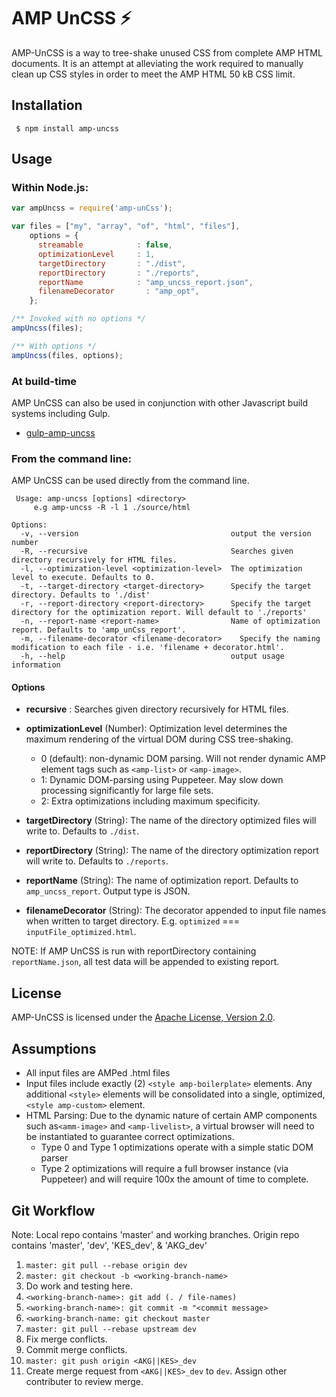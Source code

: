 # AMP UnCSS ⚡

AMP-UnCSS is a way to tree-shake unused CSS from complete AMP HTML documents. It is an attempt at 
alleviating the work required to manually clean up CSS styles in order to meet the AMP HTML 50 kB CSS limit.


## Installation
     $ npm install amp-uncss
## Usage

### Within Node.js:

```js
var ampUncss = require('amp-unCss');

var files = ["my", "array", "of", "html", "files"],
    options = {
      streamable            : false,
      optimizationLevel     : 1,
      targetDirectory       : "./dist", 
      reportDirectory       : "./reports",
      reportName            : "amp_uncss_report.json",
      filenameDecorator       : "amp_opt",      
    };

/** Invoked with no options */
ampUncss(files);

/** With options */
ampUncss(files, options);
```

### At build-time
AMP UnCSS can also be used in conjunction with other Javascript build systems including Gulp.
* [gulp-amp-uncss](index.html)

### From the command line:

AMP UnCSS can be used directly from the command line.

``` 
 Usage: amp-uncss [options] <directory>
     e.g amp-uncss -R -l 1 ./source/html
 
Options:
  -v, --version                                  output the version number
  -R, --recursive                                Searches given directory recursively for HTML files.
  -l, --optimization-level <optimization-level>  The optimization level to execute. Defaults to 0.
  -t, --target-directory <target-directory>      Specify the target directory. Defaults to './dist'
  -r, --report-directory <report-directory>      Specify the target directory for the optimization report. Will default to './reports'
  -n, --report-name <report-name>                Name of optimization report. Defaults to 'amp_unCss_report'.
  -m, --filename-decorator <filename-decorator>    Specify the naming modification to each file - i.e. 'filename + decorator.html'.
  -h, --help                                     output usage information
```

#### Options

* __recursive__ : Searches given directory recursively for HTML files.

* __optimizationLevel__ (Number): Optimization level determines the maximum rendering of the virtual DOM during CSS tree-shaking.
  * 0 (default): non-dynamic DOM parsing. Will not render dynamic AMP element tags such as `<amp-list>` or `<amp-image>`.
  * 1: Dynamic DOM-parsing using Puppeteer. May slow down processing significantly for large file sets.
  * 2: Extra optimizations including maximum specificity.

* __targetDirectory__ (String): The name of the directory optimized files will write to. Defaults to `./dist`.

* __reportDirectory__ (String): The name of the directory optimization report will write to. Defaults to `./reports`.

* __reportName__ (String): The name of optimization report. Defaults to `amp_uncss_report`. Output type is JSON. 

* __filenameDecorator__ (String): The decorator appended to input file names when written to target directory. E.g. `optimized` === `inputFile_optimized.html`.
 
 NOTE: If AMP UnCSS is run with reportDirectory containing `reportName.json`, all test data will be appended to existing report.  

## License

AMP-UnCSS is licensed under the [Apache License, Version 2.0](LICENSE).

## Assumptions

- All input files are AMPed .html files
- Input files include exactly (2) `<style amp-boilerplate>` elements. Any additional `<style>` 
  elements will be consolidated into a single, optimized, `<style amp-custom>` element. 
- HTML Parsing: Due to the dynamic nature of certain AMP components such as`<amm-image>` and 
`<amp-livelist>`, a virtual browser will need to be instantiated to guarantee correct optimizations.
  - Type 0 and Type 1 optimizations operate with a simple static DOM parser
  - Type 2 optimizations will require a full browser instance (via Puppeteer) and will require 100x 
  the amount of time to complete.

## Git Workflow

Note: Local repo contains 'master' and working branches. Origin repo contains 'master', 'dev', 'KES_dev', & 'AKG_dev'

1. ``master: git pull --rebase origin dev``
2. ``master: git checkout -b <working-branch-name>``
3. Do work and testing here.
4. ``<working-branch-name>: git add (. / file-names)``
5. ``<working-branch-name>: git commit -m "<commit message>``
6. ``<working-branch-name: git checkout master``
7. ``master: git pull --rebase upstream dev``
8. Fix merge conflicts.
9. Commit merge conflicts.
10. ``master: git push origin <AKG||KES>_dev``
11. Create merge request from ``<AKG||KES>_dev`` to ``dev``. Assign other contributer to review merge.  

